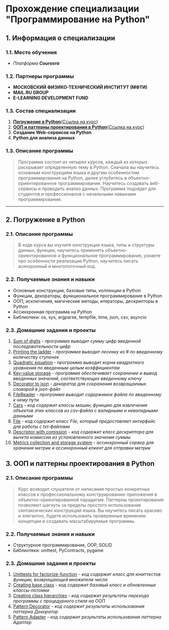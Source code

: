# Прохождение специализации "Программирование на Python"

## **1. Информация о специализации**
### 1.1. Место обучения
- *Платформа __Coursera__*
### 1.2. Партнеры программы
- **МОСКОВСКИЙ ФИЗИКО-ТЕХНИЧЕСКИЙ ИНСТИТУТ (МФТИ)**
- **MAIL.RU GROUP**
- **E-LEARNING DEVELOPMENT FUND**
### 1.3. Состав специализации
1. [**Погружение в Python**](#diving_in_python)([Ссылка на курс](https://www.coursera.org/learn/diving-in-python?specialization=programming-in-python))
2. [**ООП и паттерны проектирования в Python**](#oop_and_pattern)([Ссылка на курс](https://www.coursera.org/learn/oop-patterns-python))
3. **Создание Web-сервисов на Python**
4. **Python для анализа данных**
### 1.3. Описание программы
> Программа состоит из четырех курсов, каждый из которых раскрывает определенную тему в Python. Сначала вы научитесь основным конструкциям языка и другим особенностям программирования на Python, далее углубитесь в объектно-ориентированное программирование. Научитесь создавать веб-сервисы и проводить анализ данных. Программа подойдет для студентов и профессионалов с начальными навыками программирования.
____
## **2. Погружение в Python** <a name="diving_in_python"></a>
### 2.1. Описание программы
> В ходе курса вы изучите конструкции языка, типы и структуры данных, функции, научитесь применять объектно-ориентированное и функциональное программирование, узнаете про особенности реализации Python, научитесь писать асинхронный и многопоточный код.
### 2.2. Получаемые знания и навыки
+ Основные конструкции, базовые типы, коллекции в Python
+ Функции, декораторы, функциональное программирование в Python
+ ООП, исключения, магические методы, итераторы, дескрипторы в Python
+ Ассинхронная программа на Python
+ Библиотеки: os, sys, argparse, tempfile, time, json, csv, asyncio
### 2.3. Домашние задания и проекты
1. [Sum of digits](https://github.com/Daniil-Solo/Programming-in-Python-Specialization/blob/main/Diving%20in%20Python/1_Sum_of_digits.py) - *программа выводит сумму цифр введенной последовательности цифр*
2. [Printing the ladder](https://github.com/Daniil-Solo/Programming-in-Python-Specialization/blob/main/Diving%20in%20Python/2_Printing_the_ladder.py) - *программа выводит лесенку из # по введенному количеству ступенек*
3. [Quadratic equation](https://github.com/Daniil-Solo/Programming-in-Python-Specialization/blob/main/Diving%20in%20Python/3_Quadratic_equation.py) - *программа выводит корни квадратного уравнения по введенным целым коэффициентам*
4. [Key-value storage](https://github.com/Daniil-Solo/Programming-in-Python-Specialization/blob/main/Diving%20in%20Python/4_Key_value_storage.py) - *программа обеспечивает сохранение и вывод введенных значений, соответствующих введенному ключу*
5. [Decorator to json](https://github.com/Daniil-Solo/Programming-in-Python-Specialization/blob/main/Diving%20in%20Python/5_Decorator_to_json.py) - *декоратор для сохранения возвращаемых словарей в json-файл*
6. [FileReader](https://github.com/Daniil-Solo/Programming-in-Python-Specialization/blob/main/Diving%20in%20Python/6_FileReader.py) - *программа выводит содержимое файла по введенному к нему пути*
7. [Cars](https://github.com/Daniil-Solo/Programming-in-Python-Specialization/blob/main/Diving%20in%20Python/7_Cars.py) - *код содержит классы машин, функцию для извлечения объектов этих классов из csv-файла с валидными и невалидными данными*
8. [File](https://github.com/Daniil-Solo/Programming-in-Python-Specialization/blob/main/Diving%20in%20Python/8_File.py) - *код содержит класс File, который предоставляет интерфейс для работы с txt-файлами*
9. [Descriptor with comission](https://github.com/Daniil-Solo/Programming-in-Python-Specialization/blob/main/Diving%20in%20Python/9_Descriptor_with_commission.py) - *код содержит класс дескриптора для вычета комиссии из установленного значения суммы*
10. [Metrics collection and storage system](https://github.com/Daniil-Solo/Programming-in-Python-Specialization/tree/main/Diving%20in%20Python/10_Final_project) - *ассинхронный сервер для хранения метрик и ассинхронный клиент для отправки метрик*
## **3. ООП и паттерны проектирования в Python** <a name="oop_and_pattern"></a>
### 2.1. Описание программы
> Курс возводит слушателя от написания простых конкретных классов к профессиональному конструированию приложения в объектно-ориентированной парадигме. Паттерны проектирования позволяют шагнуть за пределы простого использования синтаксических конструкций языка. Вы научитесь писать красиво и элегантно, будете использовать проверенные временем концепции и создавать масштабируемые программы.
### 2.2. Получаемые знания и навыки
+ Структурное программирование, OOP, SOLID
+ Библиотеки: unittest, PyContracts, pygame
### 2.3. Домашние задания и проекты
1. [Unittests for factorize-function](https://github.com/Daniil-Solo/Programming-in-Python-Specialization/tree/main/OOP_and_design_patterns_in_Python/1_factorize_unittest/test_factorize.py) - *код содержит класс для юниттестов функции, возвращающей множители числа*
2. [Creating base class](https://github.com/Daniil-Solo/Programming-in-Python-Specialization/tree/main/OOP_and_design_patterns_in_Python/2_create_base_class) - *код содержит базовый класс и обновленные классы-потомки*
3. [Creating class hierarchies](https://github.com/Daniil-Solo/Programming-in-Python-Specialization/tree/main/OOP_and_design_patterns_in_Python/3_create_class_hierarchies) - *код содержит результаты перехода программы с процедурного стиля на ООП*
4. [Pattern Decorator](https://github.com/Daniil-Solo/Programming-in-Python-Specialization/tree/main/OOP_and_design_patterns_in_Python/4_decorator_pattern) - *код содержит результаты использования паттерна Декоратор*
5. [Pattern Adapter](https://github.com/Daniil-Solo/Programming-in-Python-Specialization/tree/main/OOP_and_design_patterns_in_Python/5_adapter_pattern) - *код содержит результаты использования паттерна Адаптер*